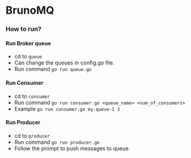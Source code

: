 # BrunoMQ

### How to run?
#### Run Broker queue
- cd to `queue`
- Can change the queues in config.go file.
- Run command `go run queue.go`

#### Run Consumer
- cd to `consumer`
- Run command `go run consumer.go <queue_name> <num_of_consumers>`
- Example `go run consumer.go my-queue-1 3`

#### Run Producer
- cd to `producer`
- Run command `go run producer.go`
- Follow the prompt to push messages to queue.
